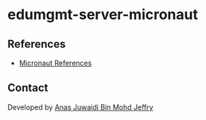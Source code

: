 # edumgmt-server-micronaut

## References
- [Micronaut References](./REFERENCES.md)

## Contact

Developed by [Anas Juwaidi Bin Mohd Jeffry](mailto:anas.didi95@gmail.com)
